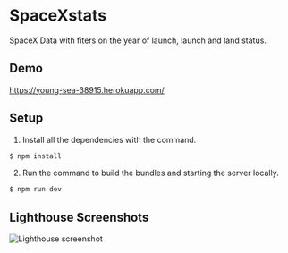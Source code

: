 # SpaceXstats
SpaceX Data with fiters on the year of launch, launch and land status.

## Demo
https://young-sea-38915.herokuapp.com/

## Setup

1. Install all the dependencies with the command.
```bash
$ npm install
```
2. Run the command to build the bundles and starting the server locally.
```bash
$ npm run dev
```
## Lighthouse Screenshots
![Lighthouse screenshot](https://https://github.com/vishnushenoy/SpaceXstats/edit/master/Screenshot/Lighthouse.png)

